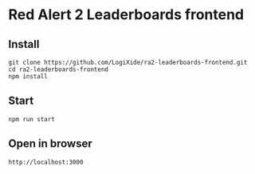 # Red Alert 2 Leaderboards frontend

## Install

```shell
git clone https://github.com/LogiXide/ra2-leaderboards-frontend.git
cd ra2-leaderboards-frontend
npm install
```

## Start

```shell
npm run start
```

## Open in browser

```shell
http://localhost:3000
```
